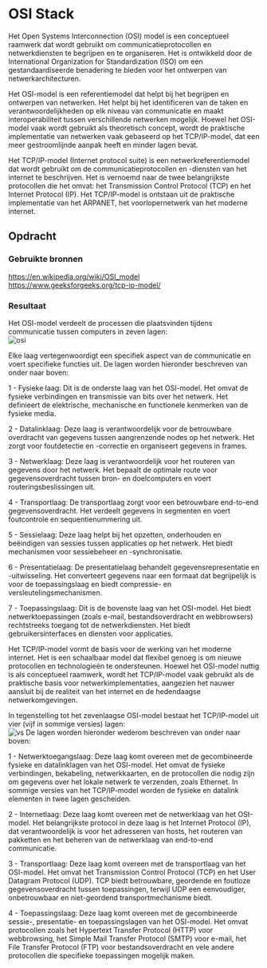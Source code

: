 # OSI Stack

Het Open Systems Interconnection (OSI) model is een conceptueel raamwerk dat wordt gebruikt om communicatieprotocollen en netwerkdiensten te begrijpen en te organiseren. Het is ontwikkeld door de International Organization for Standardization (ISO) om een gestandaardiseerde benadering te bieden voor het ontwerpen van netwerkarchitecturen.

Het OSI-model is een referentiemodel dat helpt bij het begrijpen en ontwerpen van netwerken. Het helpt bij het identificeren van de taken en verantwoordelijkheden op elk niveau van communicatie en maakt interoperabiliteit tussen verschillende netwerken mogelijk. Hoewel het OSI-model vaak wordt gebruikt als theoretisch concept, wordt de praktische implementatie van netwerken vaak gebaseerd op het TCP/IP-model, dat een meer gestroomlijnde aanpak heeft en minder lagen bevat.

Het TCP/IP-model (Internet protocol suite) is een netwerkreferentiemodel dat wordt gebruikt om de communicatieprotocollen en -diensten van het internet te beschrijven. Het is vernoemd naar de twee belangrijkste protocollen die het omvat: het Transmission Control Protocol (TCP) en het Internet Protocol (IP). Het TCP/IP-model is ontstaan uit de praktische implementatie van het ARPANET, het voorlopernetwerk van het moderne internet.

## Opdracht
### Gebruikte bronnen
https://en.wikipedia.org/wiki/OSI_model  
https://www.geeksforgeeks.org/tcp-ip-model/
### Resultaat

Het OSI-model verdeelt de processen die plaatsvinden tijdens communicatie tussen computers in zeven lagen:  
![[osi](..\00_includes\Cloud_pics\1\OSI_model.png)](https://github.com/techgrounds/techgrounds-Mynamewastakenwastaken/blob/main/00_includes/Cloud_pics/1/OSI_model.png?raw=true)

 Elke laag vertegenwoordigt een specifiek aspect van de communicatie en voert specifieke functies uit. De lagen worden hieronder beschreven van onder naar boven:

1 - Fysieke laag: Dit is de onderste laag van het OSI-model. Het omvat de fysieke verbindingen en transmissie van bits over het netwerk. Het definieert de elektrische, mechanische en functionele kenmerken van de fysieke media.

2 - Datalinklaag: Deze laag is verantwoordelijk voor de betrouwbare overdracht van gegevens tussen aangrenzende nodes op het netwerk. Het zorgt voor foutdetectie en -correctie en organiseert gegevens in frames.

3 - Netwerklaag: Deze laag is verantwoordelijk voor het routeren van gegevens door het netwerk. Het bepaalt de optimale route voor gegevensoverdracht tussen bron- en doelcomputers en voert routeringsbeslissingen uit.

4 - Transportlaag: De transportlaag zorgt voor een betrouwbare end-to-end gegevensoverdracht. Het verdeelt gegevens in segmenten en voert foutcontrole en sequentienummering uit.

5 - Sessielaag: Deze laag helpt bij het opzetten, onderhouden en beëindigen van sessies tussen applicaties op het netwerk. Het biedt mechanismen voor sessiebeheer en -synchronisatie.

6 - Presentatielaag: De presentatielaag behandelt gegevensrepresentatie en -uitwisseling. Het converteert gegevens naar een formaat dat begrijpelijk is voor de toepassingslaag en biedt compressie- en versleutelingsmechanismen.

7 - Toepassingslaag: Dit is de bovenste laag van het OSI-model. Het biedt netwerktoepassingen (zoals e-mail, bestandsoverdracht en webbrowsers) rechtstreeks toegang tot de netwerkdiensten. Het biedt gebruikersinterfaces en diensten voor applicaties.


Het TCP/IP-model vormt de basis voor de werking van het moderne internet. Het is een schaalbaar model dat flexibel genoeg is om nieuwe protocollen en technologieën te ondersteunen. Hoewel het OSI-model nuttig is als conceptueel raamwerk, wordt het TCP/IP-model vaak gebruikt als de praktische basis voor netwerkimplementaties, aangezien het nauwer aansluit bij de realiteit van het internet en de hedendaagse netwerkomgevingen.

In tegenstelling tot het zevenlaagse OSI-model bestaat het TCP/IP-model uit vier (vijf in sommige versies) lagen:  
![[vs](..\00_includes\Cloud_pics\1\osi_vs_tcpip.png)  ](https://github.com/techgrounds/techgrounds-Mynamewastakenwastaken/blob/main/00_includes/Cloud_pics/1/osi_vs_tcpip.png?raw=true)
De lagen worden hieronder wederom beschreven van onder naar boven:

1 - Netwerktoegangslaag: Deze laag komt overeen met de gecombineerde fysieke en datalinklagen van het OSI-model. Het omvat de fysieke verbindingen, bekabeling, netwerkkaarten, en de protocollen die nodig zijn om gegevens over het lokale netwerk te verzenden, zoals Ethernet. In sommige versies van het TCP/IP-model worden de fysieke en datalink elementen in twee lagen gescheiden.

2 - Internetlaag: Deze laag komt overeen met de netwerklaag van het OSI-model. Het belangrijkste protocol in deze laag is het Internet Protocol (IP), dat verantwoordelijk is voor het adresseren van hosts, het routeren van pakketten en het beheren van de netwerklaag van end-to-end communicatie.

3 - Transportlaag: Deze laag komt overeen met de transportlaag van het OSI-model. Het omvat het Transmission Control Protocol (TCP) en het User Datagram Protocol (UDP). TCP biedt betrouwbare, geordende en foutloze gegevensoverdracht tussen toepassingen, terwijl UDP een eenvoudiger, onbetrouwbaar en niet-geordend transportmechanisme biedt.

4 - Toepassingslaag: Deze laag komt overeen met de gecombineerde sessie-, presentatie- en toepassingslagen van het OSI-model. Het omvat protocollen zoals het Hypertext Transfer Protocol (HTTP) voor webbrowsing, het Simple Mail Transfer Protocol (SMTP) voor e-mail, het File Transfer Protocol (FTP) voor bestandsoverdracht en vele andere protocollen die specifieke toepassingen mogelijk maken.
